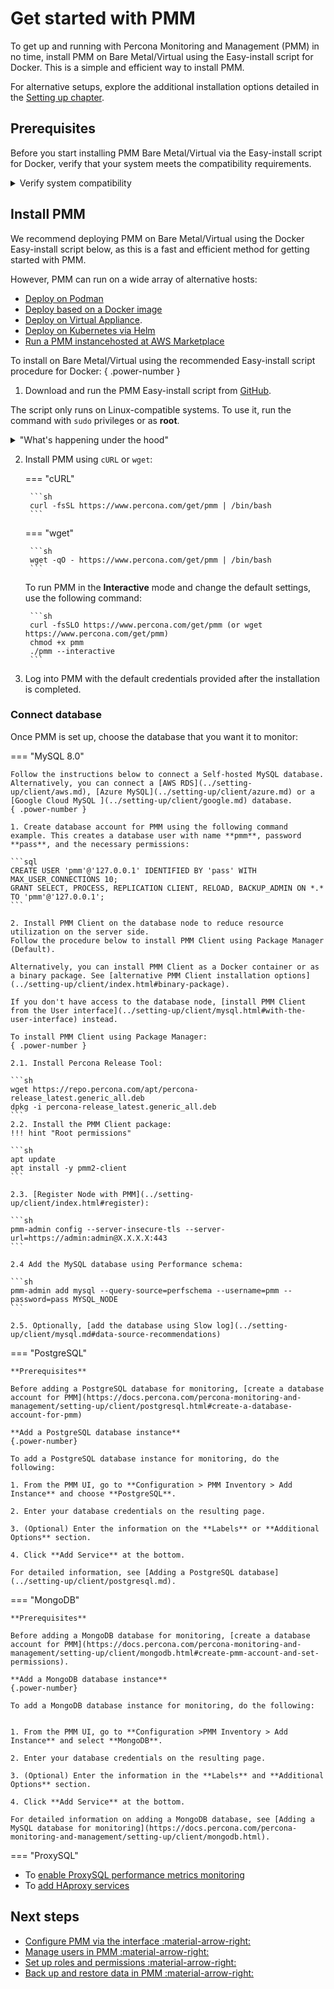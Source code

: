 # Get started with PMM

To get up and running with Percona Monitoring and Management (PMM) in no time, install PMM on Bare Metal/Virtual using the Easy-install script for Docker. This is a simple and efficient way to install PMM.

For alternative setups, explore the additional installation options detailed in the [Setting up chapter](../setting-up/index.md).

## Prerequisites

Before you start installing PMM Bare Metal/Virtual via the Easy-install script for Docker, verify that your system meets the compatibility requirements. 

<details>
  <summary>Verify system compatibility</summary>
  
| Disk      |Memory  | Ports         |
|-----------|--------|---------------|
| * 1 GB of storage per monitored database node. <br/><br/>  * 1 GB of storage per monitored database node for data retention set to one week.| Each database node should have at least 2 GB of memory for effective monitoring. <br/><br/> **Note:** The increase in memory usage is not proportional to the number of nodes. </br> </br>  **Example**: Data from 20 nodes should be easily handled with 16 GB.| * By default, port 443 should be opened on the PMM Server. <br/><br/>  * The database port should be open for the PMM Agent.|

</details>

## Install PMM

We recommend deploying PMM on Bare Metal/Virtual using the Docker Easy-install script below, as this is a fast and efficient method for getting started with PMM.

However, PMM can run on a wide array of alternative hosts:

- [Deploy on Podman](../setting-up/server/podman.md)
- [Deploy based on a Docker image](../setting-up/server/docker.md) 
- [Deploy on Virtual Appliance](../setting-up/server/virtual-appliance.md).
- [Deploy on Kubernetes via Helm](../setting-up/server/helm.md)
- [Run a PMM instancehosted at AWS Marketplace](../setting-up/server/aws.md)

To install on Bare Metal/Virtual using the recommended Easy-install script procedure for Docker:
{ .power-number }

1. Download and run the PMM Easy-install script from [GitHub](https://github.com/percona/pmm/blob/main/get-pmm.sh).

The script only runs on Linux-compatible systems. To use it, run the command with `sudo` privileges or as **root**.

<details>
  <summary>"What's happening under the hood"</summary>
        This script does the following:

        - Installs Docker if it is not installed on your system.
        - Stops and renames any currently running PMM Docker container from `pmm-server` to `pmm-server-{timestamp}`. This old pmm-server container is not a recoverable backup.
        - Pulls and runs the latest PMM Docker image.

</details>

2. Install PMM using `cURL` or `wget`:

    === "cURL"

        ```sh
        curl -fsSL https://www.percona.com/get/pmm | /bin/bash
        ```

    === "wget"

        ```sh
        wget -qO - https://www.percona.com/get/pmm | /bin/bash    
        ```
 
    To run PMM in the **Interactive** mode and  change the default settings, use the following command:

        ```sh
        curl -fsSLO https://www.percona.com/get/pmm (or wget https://www.percona.com/get/pmm)
        chmod +x pmm
        ./pmm --interactive
        ```

3. Log into PMM with the default credentials provided after the installation is completed.

### Connect database

Once PMM is set up, choose the database that you want it to monitor:

=== "MySQL 8.0"

    Follow the instructions below to connect a Self-hosted MySQL database. Alternatively, you can connect a [AWS RDS](../setting-up/client/aws.md), [Azure MySQL](../setting-up/client/azure.md) or a [Google Cloud MySQL ](../setting-up/client/google.md) database.
    { .power-number }

    1. Create database account for PMM using the following command example. This creates a database user with name **pmm**, password **pass**, and the necessary permissions:

    ```sql
    CREATE USER 'pmm'@'127.0.0.1' IDENTIFIED BY 'pass' WITH MAX_USER_CONNECTIONS 10;
    GRANT SELECT, PROCESS, REPLICATION CLIENT, RELOAD, BACKUP_ADMIN ON *.* TO 'pmm'@'127.0.0.1';
    ```

    2. Install PMM Client on the database node to reduce resource utilization on the server side. 
    Follow the procedure below to install PMM Client using Package Manager (Default). 
        
    Alternatively, you can install PMM Client as a Docker container or as a binary package. See [alternative PMM Client installation options](../setting-up/client/index.html#binary-package).

    If you don't have access to the database node, [install PMM Client from the User interface](../setting-up/client/mysql.html#with-the-user-interface) instead. 

    To install PMM Client using Package Manager:
    { .power-number } 

    2.1. Install Percona Release Tool:

    ```sh
    wget https://repo.percona.com/apt/percona-release_latest.generic_all.deb
    dpkg -i percona-release_latest.generic_all.deb
    ```
    2.2. Install the PMM Client package:
    !!! hint "Root permissions"
    
    ```sh
    apt update
    apt install -y pmm2-client
    ```

    2.3. [Register Node with PMM](../setting-up/client/index.html#register):
          
    ```sh
    pmm-admin config --server-insecure-tls --server-url=https://admin:admin@X.X.X.X:443
    ```
    
    2.4 Add the MySQL database using Performance schema:  

    ```sh 
    pmm-admin add mysql --query-source=perfschema --username=pmm --password=pass MYSQL_NODE
    ```

    2.5. Optionally, [add the database using Slow log](../setting-up/client/mysql.md#data-source-recommendations)

=== "PostgreSQL"

    **Prerequisites**
     
    Before adding a PostgreSQL database for monitoring, [create a database account for PMM](https://docs.percona.com/percona-monitoring-and-management/setting-up/client/postgresql.html#create-a-database-account-for-pmm)
    
    **Add a PostgreSQL database instance**
    {.power-number}

    To add a PostgreSQL database instance for monitoring, do the following:

    1. From the PMM UI, go to **Configuration > PMM Inventory > Add Instance** and choose **PostgreSQL**.

    2. Enter your database credentials on the resulting page.

    3. (Optional) Enter the information on the **Labels** or **Additional Options** section. 

    4. Click **Add Service** at the bottom.

    For detailed information, see [Adding a PostgreSQL database](../setting-up/client/postgresql.md).

=== "MongoDB"

    **Prerequisites**

    Before adding a MongoDB database for monitoring, [create a database account for PMM](https://docs.percona.com/percona-monitoring-and-management/setting-up/client/mongodb.html#create-pmm-account-and-set-permissions).

    **Add a MongoDB database instance**
    {.power-number}

    To add a MongoDB database instance for monitoring, do the following:


    1. From the PMM UI, go to **Configuration >PMM Inventory > Add Instance** and select **MongoDB**.

    2. Enter your database credentials on the resulting page.

    3. (Optional) Enter the information in the **Labels** and **Additional Options** section. 

    4. Click **Add Service** at the bottom.

    For detailed information on adding a MongoDB database, see [Adding a MySQL database for monitoring](https://docs.percona.com/percona-monitoring-and-management/setting-up/client/mongodb.html).

=== "ProxySQL"

   - To [enable ProxySQL performance metrics monitoring](../setting-up/client/proxysql.md)
   - To [add HAproxy services](../setting-up/client/haproxy.md)

## Next steps

- [Configure PMM via the interface :material-arrow-right:](../how-to/configure.md)
- [Manage users in PMM :material-arrow-right:](../how-to/manage-users.md)
- [Set up roles and permissions :material-arrow-right:](../get-started/roles-and-permissions/index.md)
- [Back up and restore data in PMM :material-arrow-right:](../get-started/backup/index.md)